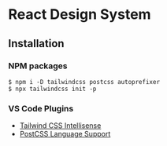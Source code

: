 # React Design System

## Installation

### NPM packages
```
$ npm i -D tailwindcss postcss autoprefixer
$ npx tailwindcss init -p
```

### VS Code Plugins

* [Tailwind CSS Intellisense](https://marketplace.visualstudio.com/items?itemName=bradlc.vscode-tailwindcss)
* [PostCSS Language Support](https://marketplace.visualstudio.com/items?itemName=csstools.postcss)
